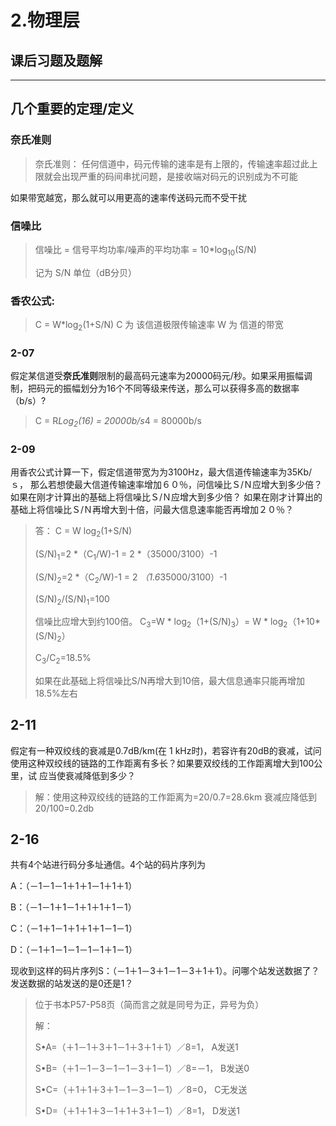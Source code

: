 ﻿# 2.物理层

## 课后习题及题解

---
## 几个重要的定理/定义

### 奈氏准则
> 奈氏准则： 任何信道中，码元传输的速率是有上限的，传输速率超过此上限就会出现严重的码间串扰问题，是接收端对码元的识别成为不可能
> 
如果带宽越宽，那么就可以用更高的速率传送码元而不受干扰

### 信噪比


> 信噪比 = 信号平均功率/噪声的平均功率 =  10*log<sub>10</sub>(S/N)
> 
> 记为 S/N 单位（dB分贝）




### 香农公式:
> C = W*log<sub>2</sub>(1+S/N)
> C 为 该信道极限传输速率
> W 为 信道的带宽

### 2-07

假定某信道受**奈氏准则**限制的最高码元速率为20000码元/秒。如果采用振幅调制，把码元的振幅划分为16个不同等级来传送，那么可以获得多高的数据率（b/s）? 

> C = R*Log<sub>2</sub>(16) = 20000b/s*4 = 80000b/s

### 2-09
用香农公式计算一下，假定信道带宽为为3100Hz，最大信道传输速率为35Kb/ｓ，
那么若想使最大信道传输速率增加６０％，问信噪比Ｓ/Ｎ应增大到多少倍？
如果在刚才计算出的基础上将信噪比Ｓ/Ｎ应增大到多少倍？
如果在刚才计算出的基础上将信噪比Ｓ/Ｎ再增大到十倍，问最大信息速率能否再增加２０％？  

> 答：
> C = W log<sub>2</sub>(1+S/N)  
>
> (S/N)<sub>1</sub>=2 *（C<sub>1</sub>/W)-1 = 2 *（35000/3100）-1
>
> (S/N)<sub>2</sub>=2 *（C<sub>2</sub>/W)-1 = 2 *（1.6*35000/3100）-1 
>
> (S/N)<sub>2</sub>/(S/N)<sub>1</sub>=100
>
> 信噪比应增大到约100倍。
> C<sub>3</sub>=W * log<sub>2</sub>（1+(S/N)<sub>3</sub>）= W * log<sub>2</sub>（1+10*(S/N)<sub>2</sub>）
>
> C<sub>3</sub>/C<sub>2</sub>=18.5%
>
> 如果在此基础上将信噪比S/N再增大到10倍，最大信息通率只能再增加18.5%左右 

## 2-11
假定有一种双绞线的衰减是0.7dB/km(在 1 kHz时)，若容许有20dB的衰减，试问使用这种双绞线的链路的工作距离有多长？如果要双绞线的工作距离增大到100公里，试 应当使衰减降低到多少？

> 解：使用这种双绞线的链路的工作距离为=20/0.7=28.6km   衰减应降低到20/100=0.2db 

## 2-16

共有4个站进行码分多址通信。4个站的码片序列为   

A：（－1－1－1＋1＋1－1＋1＋1）  

B：（－1－1＋1－1＋1＋1＋1－1）   

C：（－1＋1－1＋1＋1＋1－1－1）   

D：（－1＋1－1－1－1－1＋1－1）   

现收到这样的码片序列S：（－1＋1－3＋1－1－3＋1＋1）。问哪个站发送数据了？发送数据的站发送的是0还是1？  

>  
> 位于书本P57-P58页（简而言之就是同号为正，异号为负）
>
> 解：
>
> S•A=（＋1－1＋3＋1－1＋3＋1＋1）／8=1，   A发送1
>
> S•B=（＋1－1－3－1－1－3＋1－1）／8=－1， B发送0
> 
> S•C=（＋1＋1＋3＋1－1－3－1－1）／8=0，   C无发送
> 
> S•D=（＋1＋1＋3－1＋1＋3＋1－1）／8=1，   D发送1







